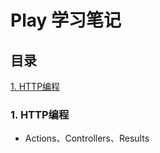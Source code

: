 # Play 学习笔记 #

## 目录 ##

[1. HTTP编程](#1)

### <a name="1">1. HTTP编程</a> ###

- Actions、Controllers、Results

    